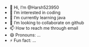- 👋 Hi, I’m @Harsh523950
- 👀 I’m interested in coding
- 🌱 I’m currently learning java
- 💞️ I’m looking to collaborate on github
- 📫 How to reach me through email
- 😄 Pronouns: ...
- ⚡ Fun fact: ...

<!---
Harsh523950/Harsh523950 is a ✨ special ✨ repository because its `README.md` (this file) appears on your GitHub profile.
You can click the Preview link to take a look at your changes.
--->
